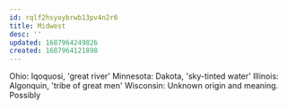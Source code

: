```yaml
---
id: rqlf2hsyoybrwb13pv4n2r6
title: Midwest
desc: ''
updated: 1687964249826
created: 1687964121898
---
```


Ohio: Iqoquosi, 'great river'
Minnesota: Dakota, 'sky-tinted water'
Illinois: Algonquin, 'tribe of great men'
Wisconsin: Unknown origin and meaning. Possibly
